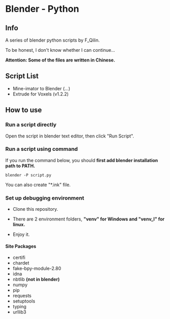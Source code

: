 # Blender - Python

## Info

A series of blender python scripts by F_Qilin.

To be honest, I don't know whether I can continue...

**Attention: Some of the files are written in Chinese.**

## Script List

* Mine-imator to Blender (...)
* Extrude for Voxels (v1.2.2)

## How to use

### Run a script directly

Open the script in blender text editor, then click "Run Script".

### Run a script using command

If you run the command below, you should **first add blender installation path to PATH.**

```commandline
blender -P script.py
```

You can also create "*.ink" file.

### Set up debugging environment

* Clone this repository.

* There are 2 environment folders, **"venv" for Windows and "venv_l" for linux.**

* Enjoy it.

#### Site Packages

* certifi
* chardet
* fake-bpy-module-2.80
* idna
* nbtlib **(not in blender)**
* numpy
* pip
* requests
* setuptools
* typing
* urllib3
